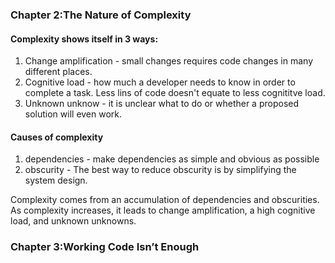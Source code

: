 
### Chapter 2:The Nature of Complexity
#### Complexity shows itself in 3 ways: 
1. Change amplification - small changes requires code changes in many different places.
2. Cognitive load - how much a developer needs to know in order to complete a task. Less lins of code doesn't equate to less cognititve load.
3. Unknown unknow -  it is unclear what to do or whether a proposed solution will even work.

#### Causes of complexity 
1. dependencies - make dependencies as simple and obvious as possible 
2. obscurity - The best way to reduce obscurity is by simplifying the system design.

Complexity comes from an accumulation of dependencies and obscurities. As complexity increases, it leads to change amplification, a high cognitive load, and unknown unknowns. 

### Chapter 3:Working Code Isn’t Enough

